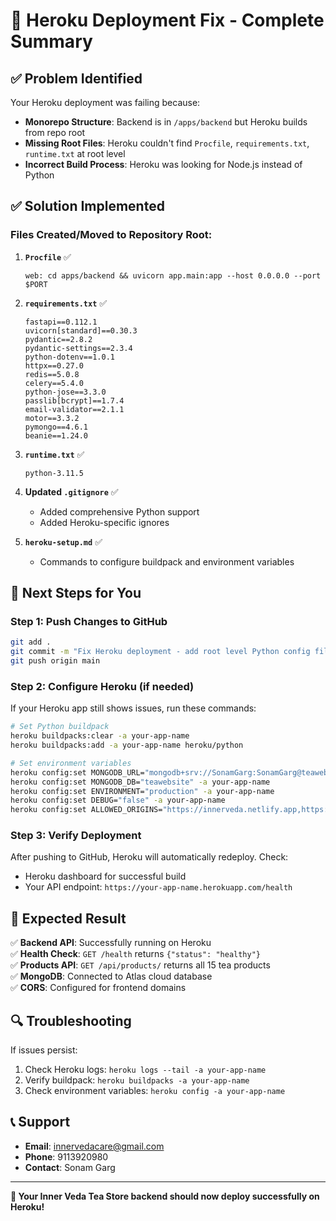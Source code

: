# 🔧 Heroku Deployment Fix - Complete Summary

## ✅ Problem Identified
Your Heroku deployment was failing because:
- **Monorepo Structure**: Backend is in `/apps/backend` but Heroku builds from repo root
- **Missing Root Files**: Heroku couldn't find `Procfile`, `requirements.txt`, `runtime.txt` at root level
- **Incorrect Build Process**: Heroku was looking for Node.js instead of Python

## ✅ Solution Implemented

### **Files Created/Moved to Repository Root:**

1. **`Procfile`** ✅
   ```
   web: cd apps/backend && uvicorn app.main:app --host 0.0.0.0 --port $PORT
   ```

2. **`requirements.txt`** ✅
   ```
   fastapi==0.112.1
   uvicorn[standard]==0.30.3
   pydantic==2.8.2
   pydantic-settings==2.3.4
   python-dotenv==1.0.1
   httpx==0.27.0
   redis==5.0.8
   celery==5.4.0
   python-jose==3.3.0
   passlib[bcrypt]==1.7.4
   email-validator==2.1.1
   motor==3.3.2
   pymongo==4.6.1
   beanie==1.24.0
   ```

3. **`runtime.txt`** ✅
   ```
   python-3.11.5
   ```

4. **Updated `.gitignore`** ✅
   - Added comprehensive Python support
   - Added Heroku-specific ignores

5. **`heroku-setup.md`** ✅
   - Commands to configure buildpack and environment variables

## 🚀 Next Steps for You

### **Step 1: Push Changes to GitHub**
```bash
git add .
git commit -m "Fix Heroku deployment - add root level Python config files"
git push origin main
```

### **Step 2: Configure Heroku (if needed)**
If your Heroku app still shows issues, run these commands:

```bash
# Set Python buildpack
heroku buildpacks:clear -a your-app-name
heroku buildpacks:add -a your-app-name heroku/python

# Set environment variables
heroku config:set MONGODB_URL="mongodb+srv://SonamGarg:SonamGarg@teawebsite.ezdqheb.mongodb.net/?retryWrites=true&w=majority&appName=TeaWebsite" -a your-app-name
heroku config:set MONGODB_DB="teawebsite" -a your-app-name
heroku config:set ENVIRONMENT="production" -a your-app-name
heroku config:set DEBUG="false" -a your-app-name
heroku config:set ALLOWED_ORIGINS="https://innerveda.netlify.app,https://innerveda.in,https://www.innerveda.in" -a your-app-name
```

### **Step 3: Verify Deployment**
After pushing to GitHub, Heroku will automatically redeploy. Check:
- Heroku dashboard for successful build
- Your API endpoint: `https://your-app-name.herokuapp.com/health`

## 🎯 Expected Result

✅ **Backend API**: Successfully running on Heroku  
✅ **Health Check**: `GET /health` returns `{"status": "healthy"}`  
✅ **Products API**: `GET /api/products/` returns all 15 tea products  
✅ **MongoDB**: Connected to Atlas cloud database  
✅ **CORS**: Configured for frontend domains  

## 🔍 Troubleshooting

If issues persist:
1. Check Heroku logs: `heroku logs --tail -a your-app-name`
2. Verify buildpack: `heroku buildpacks -a your-app-name`
3. Check environment variables: `heroku config -a your-app-name`

## 📞 Support
- **Email**: innervedacare@gmail.com
- **Phone**: 9113920980
- **Contact**: Sonam Garg

---

**🎉 Your Inner Veda Tea Store backend should now deploy successfully on Heroku!**
